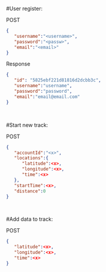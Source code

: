 #User register:
<br />

POST
<br />
```json
{
   "username":"<username>",
   "password":"<passw>",
   "email":"<email>"
}
```
Response
<br />
```json
{
   "id": "5825ebf221d81816d2dcbb3c",
   "username":"username",
   "password":"password",
   "email":"email@email.com"
}
```
<br />

#Start new track:
<br />

POST
<br />
```json
{
   "accountId":"<x>",
   "locations":{
      "latitude":<x>,
      "longitude":<x>,
      "time":<x>
   },
   "startTime":<x>,
   "distance":0
}
```
<br />

#Add data to track:
<br />

POST
<br />
```json
{
   "latitude":<x>,
   "longitude":<x>,
   "time":<x>
}
```

